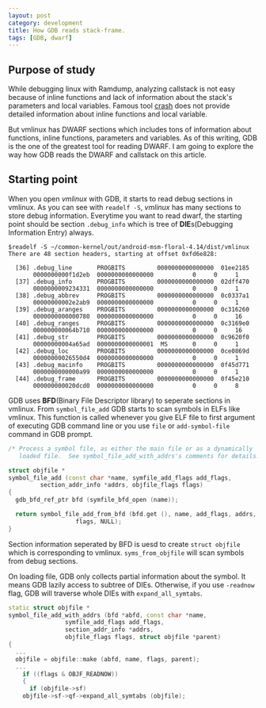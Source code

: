 ```yaml
---
layout: post
category: development
title: How GDB reads stack-frame.
tags: [GDB, dwarf]
---
```


## Purpose of study

While debugging linux with Ramdump, analyzing callstack is not easy because of inline functions and lack of information about the stack's parameters and local variables. Famous tool [crash](https://github.com/crash-utility/crash/issues/49) does not provide detailed information about inline functions and local variable.

But vmlinux has DWARF sections which includes tons of information about functions, inline functions, parameters and variables. As of this writing, GDB is the one of the greatest tool for reading DWARF. I am going to explore the way how GDB reads the DWARF and callstack on this article.

## Starting point

When you open *vmlinux* with GDB, it starts to read debug sections in vmlinux. As you can see with `readelf -S`, *vmlinux* has many sections to store debug information. Everytime you want to read dwarf, the starting point should be section `.debug_info` which is tree of **DIE**s(Debugging Information Entry)  always.

```
$readelf -S ~/common-kernel/out/android-msm-floral-4.14/dist/vmlinux
There are 48 section headers, starting at offset 0xfd6e828:

  [36] .debug_line       PROGBITS         0000000000000000  01ee2185
       0000000000f1d2eb  0000000000000000           0     0     1
  [37] .debug_info       PROGBITS         0000000000000000  02dff470
       0000000009234331  0000000000000000           0     0     1
  [38] .debug_abbrev     PROGBITS         0000000000000000  0c0337a1
       00000000002e2ab9  0000000000000000           0     0     1
  [39] .debug_aranges    PROGBITS         0000000000000000  0c316260
       0000000000000780  0000000000000000           0     0     16
  [40] .debug_ranges     PROGBITS         0000000000000000  0c3169e0
       000000000064b710  0000000000000000           0     0     16
  [41] .debug_str        PROGBITS         0000000000000000  0c9620f0
       00000000004a65ad  0000000000000001  MS       0     0     1
  [42] .debug_loc        PROGBITS         0000000000000000  0ce0869d
       00000000026550d4  0000000000000000           0     0     1
  [43] .debug_macinfo    PROGBITS         0000000000000000  0f45d771
       0000000000000a99  0000000000000000           0     0     1
  [44] .debug_frame      PROGBITS         0000000000000000  0f45e210
       000000000020dcd0  0000000000000000           0     0     8
```

GDB uses **BFD**(Binary File Descriptor library) to seperate sections in vmlinux. From `symbol_file_add` GDB starts to scan symbols in ELFs like vmlinux. This function is called whenever you give ELF file to first argument of executing GDB command line or you use `file` or `add-symbol-file` command in GDB prompt.

```cpp
/* Process a symbol file, as either the main file or as a dynamically
   loaded file.  See symbol_file_add_with_addrs's comments for details.  */

struct objfile *
symbol_file_add (const char *name, symfile_add_flags add_flags,
		 section_addr_info *addrs, objfile_flags flags)
{
  gdb_bfd_ref_ptr bfd (symfile_bfd_open (name));

  return symbol_file_add_from_bfd (bfd.get (), name, add_flags, addrs,
				   flags, NULL);
}
```

Section information seperated by BFD is uesd to create `struct objfile` which is corresponding to vmlinux. `syms_from_objfile` will scan symbols from debug sections.

On loading file, GDB only collects partial information about the symbol. It means GDB lazily access to subtree of DIEs. Otherwise, if you use `-readnow` flag, GDB will traverse whole DIEs with `expand_all_symtabs`.

```c++
static struct objfile *
symbol_file_add_with_addrs (bfd *abfd, const char *name,
			    symfile_add_flags add_flags,
			    section_addr_info *addrs,
			    objfile_flags flags, struct objfile *parent)
{
  ...
  objfile = objfile::make (abfd, name, flags, parent);
  ...
    if ((flags & OBJF_READNOW))
    {
      if (objfile->sf)
	objfile->sf->qf->expand_all_symtabs (objfile);
```

